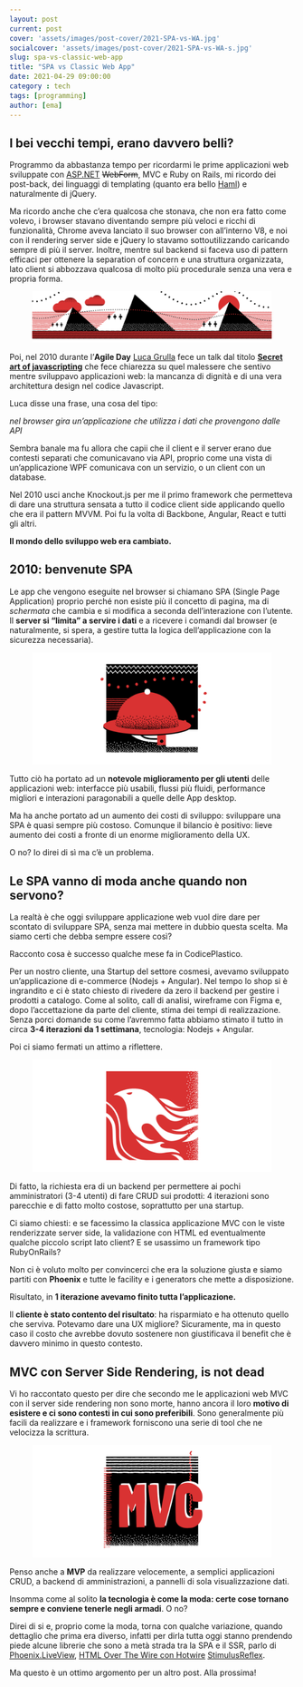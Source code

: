```yaml
---
layout: post
current: post
cover: 'assets/images/post-cover/2021-SPA-vs-WA.jpg'
socialcover: 'assets/images/post-cover/2021-SPA-vs-WA-s.jpg'
slug: spa-vs-classic-web-app
title: "SPA vs Classic Web App"
date: 2021-04-29 09:00:00
category : tech
tags: [programming]
author: [ema]
---
```


## I bei vecchi tempi, erano davvero belli?

Programmo da abbastanza tempo per ricordarmi le prime applicazioni web sviluppate con [ASP.NET](http://asp.net/) ~~WebForm~~, MVC e Ruby on Rails, mi ricordo dei post-back, dei linguaggi di templating (quanto era bello [Haml](notion://www.notion.so/emadb/Spa-vs-Classic-Web-App-ee48da00e18747f6ac16d208ddedc3b2?)) e naturalmente di jQuery.

Ma ricordo anche che c’era qualcosa che stonava, che non era fatto come volevo, i browser stavano diventando sempre più veloci e ricchi di funzionalità, Chrome aveva lanciato il suo browser con all’interno V8, e noi con il rendering server side e jQuery lo stavamo sottoutilizzando caricando sempre di più il server.
Inoltre, mentre sul backend si faceva uso di pattern efficaci per ottenere la separation of concern e una struttura organizzata, lato client si abbozzava qualcosa di molto più procedurale senza una vera e propria forma.


<figure style="text-align:center"><img src="/assets/images/post-content/spavscwa/spavscla_ancient.png" alt="old times" /></figure>

Poi, nel 2010 durante l’**Agile Day** [Luca Grulla](https://twitter.com/lucagrulla) fece un talk dal titolo **[Secret art of javascripting](https://www.agileday.it/2010/www.agileday.it/front/programma/secret-art/index.html)** che fece chiarezza su quel malessere che sentivo mentre sviluppavo applicazioni web: la mancanza di dignità e di una vera architettura design nel codice Javascript.

Luca disse una frase, una cosa del tipo: 

<cite>nel browser gira un’applicazione che utilizza i dati che provengono dalle API</cite>

Sembra banale ma fu allora che capii che il client e il server erano due contesti separati che comunicavano via API, proprio come una vista di un’applicazione WPF comunicava con un servizio, o un client con un database.

Nel 2010 usci anche Knockout.js per me il primo framework che permetteva di dare una struttura sensata a tutto il codice client side applicando quello che era il pattern MVVM.
Poi fu la volta di Backbone, Angular, React e tutti gli altri. 

**Il mondo dello sviluppo web era cambiato.**

## **2010: benvenute SPA**

Le app che vengono eseguite nel browser si chiamano SPA (Single Page Application) proprio perché non esiste più il concetto di pagina, ma di *schermata* che cambia e si modifica a seconda dell’interazione con l’utente. Il **server si “limita” a servire i dati** e a ricevere i comandi dal browser (e naturalmente, si spera, a gestire tutta la logica dell’applicazione con la sicurezza necessaria).


<figure style="text-align:center"><img src="/assets/images/post-content/spavscwa/spavscla_serve.png" alt="let'serve" /></figure>

Tutto ciò ha portato ad un **notevole miglioramento per gli utenti** delle applicazioni web: interfacce più usabili, flussi più fluidi, performance migliori e interazioni paragonabili a quelle delle App desktop. 

Ma ha anche portato ad un aumento dei costi di sviluppo: sviluppare una SPA è quasi sempre più costoso. Comunque il bilancio è positivo: lieve aumento dei costi a fronte di un enorme miglioramento della UX.

O no?
Io direi di sì ma c’è un problema.

## Le SPA vanno di moda anche quando non servono?

La realtà è che oggi sviluppare applicazione web vuol dire dare per scontato di sviluppare SPA, senza mai mettere in dubbio questa scelta. Ma siamo certi che debba sempre essere così?

Racconto cosa è successo qualche mese fa in CodicePlastico.

Per un nostro cliente, una Startup del settore cosmesi, avevamo sviluppato un’applicazione di e-commerce (Nodejs + Angular). Nel tempo lo shop si è ingrandito e ci è stato chiesto di rivedere da zero il backend per gestire i prodotti a catalogo.
Come al solito, call di analisi, wireframe con Figma e, dopo l’accettazione da parte del cliente, stima dei tempi di realizzazione.
Senza porci domande su come l’avremmo fatta abbiamo stimato il tutto in circa **3-4 iterazioni da 1 settimana**, tecnologia: Nodejs + Angular.

Poi ci siamo fermati un attimo a riflettere. 

<figure style="text-align:center"><img src="/assets/images/post-content/spavscwa/spavscla_phoenix.png" alt="Phoenix" /></figure>

Di fatto, la richiesta era di un backend per permettere ai pochi amministratori (3-4 utenti) di fare CRUD sui prodotti: 4 iterazioni sono parecchie e di fatto molto costose, soprattutto per una startup.

Ci siamo chiesti: e se facessimo la classica applicazione MVC con le viste renderizzate server side, la validazione con HTML ed eventualmente qualche piccolo script lato client? 
E se usassimo un framework tipo RubyOnRails?

Non ci è voluto molto per convincerci che era la soluzione giusta e siamo partiti con **Phoenix** e tutte le facility e i generators che mette a disposizione.

Risultato, in **1 iterazione avevamo finito tutta l’applicazione.**

Il **cliente è stato contento del risultato**: ha risparmiato e ha ottenuto quello che serviva. Potevamo dare una UX migliore? Sicuramente, ma in questo caso il costo che avrebbe dovuto sostenere non giustificava il benefit che è davvero minimo in questo contesto.

## MVC con Server Side Rendering, is not dead

Vi ho raccontato questo per dire che secondo me le applicazioni web MVC con il server side rendering non sono morte, hanno ancora il loro **motivo di esistere e ci sono contesti in cui sono preferibili**. Sono generalmente più facili da realizzare e i framework forniscono una serie di tool che ne velocizza la scrittura.

<figure style="text-align:center"><img src="/assets/images/post-content/spavscwa/spavscla_mvc.png" alt="MVC" /></figure>

Penso anche a **MVP** da realizzare velocemente, a semplici applicazioni CRUD, a backend di amministrazioni, a pannelli di sola visualizzazione dati.

Insomma come al solito **la tecnologia è come la moda: certe cose tornano sempre e conviene tenerle negli armadi**. O no?

Direi di si e, proprio come la moda, torna con qualche variazione, quando dettaglio che prima era diverso, infatti per dirla tutta oggi stanno prendendo piede alcune librerie che sono a metà strada tra la SPA e il SSR, parlo di [Phoenix.LiveView](https://hexdocs.pm/phoenix_live_view/Phoenix.LiveView.html), [HTML Over The Wire con Hotwire](https://hotwire.dev/) [StimulusReflex](https://docs.stimulusreflex.com/). 

Ma questo è un ottimo argomento per un altro post.
Alla prossima!








